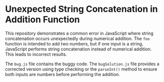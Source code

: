 # Unexpected String Concatenation in Addition Function

This repository demonstrates a common error in JavaScript where string concatenation occurs unexpectedly during numerical addition.  The `foo` function is intended to add two numbers, but if one input is a string, JavaScript performs string concatenation instead of numerical addition. This leads to incorrect results.

The `bug.js` file contains the buggy code. The `bugSolution.js` file provides a corrected version using type checking or the `parseInt()` method to ensure both inputs are numbers before performing the addition.